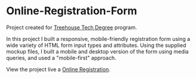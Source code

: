 # Online-Registration-Form

Project created for <a href="www.teamtreehouse.com">Treehouse Tech Degree</a> program. 

In this project I built a responsive, mobile-friendly registration form using a wide variety of HTML form input types and attributes. Using the supplied mockup files, I built a mobile and desktop version of the form using media queries, and used a "mobile-first" approach.

View the project live a <a href="http://kristengillette.github.io/Online-Registration-Form/">Online Registration</a>.
